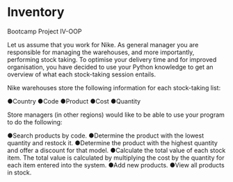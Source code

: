 # Inventory

Bootcamp Project IV-OOP

Let us assume that you work for Nike. As general manager you are responsible for managing the warehouses, and more importantly, 
performing stock taking. To optimise your delivery time and for improved organisation, you have decided to use your Python knowledge to get 
an overview of what each stock-taking session entails.

Nike warehouses store the following information for each stock-taking list: 

●Country 
●Code 
●Product 
●Cost 
●Quantity  

Store managers (in other regions) would like to be able to use your program to do the following: 

●Search products by code. 
●Determine the product with the lowest quantity and restock it. 
●Determine the product with the highest quantity and offer a discount for that model. 
●Calculate the total value of each stock item. The total value is calculated by multiplying the cost by the quantity for each item entered 
into the system.
●Add new products.
●View all products in stock.

